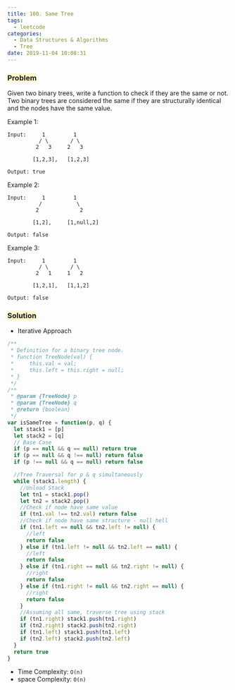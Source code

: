```yaml
---
title: 100. Same Tree
tags:
  - leetcode
categories:
  - Data Structures & Algorithms
  - Tree
date: 2019-11-04 10:08:31
---
```



### <span style="background-color: #FFFBCC"> Problem

Given two binary trees, write a function to check if they are the same or not.
Two binary trees are considered the same if they are structurally identical and the nodes have the same value.

<!--more-->

Example 1:

```
Input:     1         1
          / \       / \
         2   3     2   3

        [1,2,3],   [1,2,3]

Output: true
```

Example 2:

```
Input:     1         1
          /           \
         2             2

        [1,2],     [1,null,2]

Output: false
```

Example 3:

```
Input:     1         1
          / \       / \
         2   1     1   2

        [1,2,1],   [1,1,2]

Output: false
```

### <span style="background-color: #FFFBCC"> Solution

- Iterative Approach

```javascript
/**
 * Definition for a binary tree node.
 * function TreeNode(val) {
 *     this.val = val;
 *     this.left = this.right = null;
 * }
 */
/**
 * @param {TreeNode} p
 * @param {TreeNode} q
 * @return {boolean}
 */
var isSameTree = function(p, q) {
  let stack1 = [p]
  let stack2 = [q]
  // Base Case
  if (p == null && q == null) return true
  if (p == null && q !== null) return false
  if (p !== null && q == null) return false

  //Tree Traversal for p & q simultaneously
  while (stack1.length) {
    //Unload Stack
    let tn1 = stack1.pop()
    let tn2 = stack2.pop()
    //Check if node have same value
    if (tn1.val !== tn2.val) return false
    //Check if node have same structure - null hell
    if (tn1.left == null && tn2.left != null) {
      //left
      return false
    } else if (tn1.left != null && tn2.left == null) {
      //left
      return false
    } else if (tn1.right == null && tn2.right != null) {
      //right
      return false
    } else if (tn1.right != null && tn2.right == null) {
      //right
      return false
    }
    //Assuming all same, traverse tree using stack
    if (tn1.right) stack1.push(tn1.right)
    if (tn2.right) stack2.push(tn2.right)
    if (tn1.left) stack1.push(tn1.left)
    if (tn2.left) stack2.push(tn2.left)
  }
  return true
}
```

- Time Complexity: `O(n)`
- space Complexity: `O(n)`
